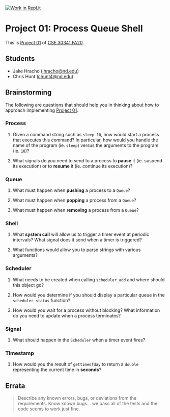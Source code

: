 [![Work in Repl.it](https://classroom.github.com/assets/work-in-replit-14baed9a392b3a25080506f3b7b6d57f295ec2978f6f33ec97e36a161684cbe9.svg)](https://classroom.github.com/online_ide?assignment_repo_id=277579&assignment_repo_type=GroupAssignmentRepo)
# Project 01: Process Queue Shell

This is [Project 01] of [CSE.30341.FA20].

## Students

- Jake Hracho (jhracho@nd.edu)
- Chris Hunt (chunt4@nd.edu)

## Brainstorming

The following are questions that should help you in thinking about how to
approach implementing [Project 01].

### Process

1. Given a command string such as `sleep 10`, how would start a process that
   executes this command?  In particular, how would you handle the name of the
   program (ie. `sleep`) versus the arguments to the program (ie. `10`)?

2. What signals do you need to send to a process to **pause** it (ie. suspend
   its execution) or to **resume** it (ie. continue its execution)?

### Queue

1. What must happen when **pushing** a process to a `Queue`?

2. What must happen when **popping** a process from a `Queue`?

3. What must happen when **removing** a process from a `Queue`?

### Shell

1. What **system call** will allow us to trigger a timer event at periodic
   intervals?  What signal does it send when a timer is triggered?

2. What functions would allow you to parse strings with various arguments?

### Scheduler

1. What needs to be created when calling `scheduler_add` and where should this
   object go?

2. How would you determine if you should display a particular queue in the
   `scheduler_status` function?

3. How would you wait for a process without blocking? What information do you
   need to update when a process terminates?

### Signal

1. What should happen in the `Scheduler` when a timer event fires?

### Timestamp

1. How would you the result of `gettimeofday` to return a `double` representing
   the current time in **seconds**?

## Errata

> Describe any known errors, bugs, or deviations from the requirements.
Know known bugs... we pass all of the tests and the code seems to work just fine.

[Project 01]:       https://www3.nd.edu/~pbui/teaching/cse.30341.fa20/project01.html
[CSE.30341.FA20]:   https://www3.nd.edu/~pbui/teaching/cse.30341.fa20/
